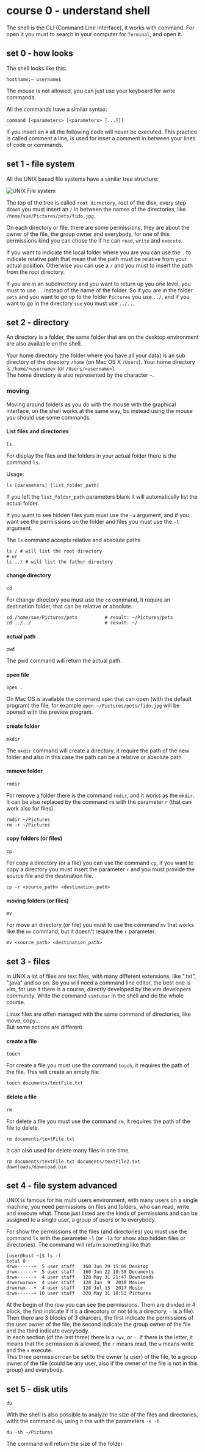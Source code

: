 # course 0 - understand shell

The shell is the CLI (Command Line Interface), it works with command. For open it you must to search
in your computer for `Terminal`, and open it.  

## set 0 - how looks

The shell looks like this:

```
hostname:~ username$
```

The mouse is not allowed, you can just use your keyboard for write commands.

All the commands have a similar syntax:

```
command [<parameters> [<parameters> [...]]]
```

If you insert an `#` all the following code will never be executed. This practice is called comment
a line, is used for inser a comment in between your lines of code or commands.

## set 1 - file system

All the UNIX based file systems have a similar tree structure:

![UNIX File system](img/set1/file-system.gif)

The top of the tree is called `root directory`, root of the disk, every step down you must insert an
`/` in between the names of the directories, like `/home/sue/Pictures/pets/fido.jpg`.

On each directory or file, there are some permissions, they are about the owner of the file, the
group owner and everybody, for one of this permissions kind you can chose the if he can `read`,
`write` and `execute`.

If you want to indicate the local folder where you are you can use the `.` to indicate relative path
that mean that the path must be relative from your actual position. Otherwise you can use a `/` and
you must to insert the path from the root directory.

If you are in an subdirectory and you want to return up you one level, you must to use `..` instead
of the name of the folder. So if you are in the folder `pets` and you want to go up to the folder
`Pictures` you use `../`, and if you want to go in the directory `sue` you must use `../..`.

## set 2 - directory

An directory is a folder, the same folder that are on the desktop environment are also available on
the shell.

Your home directory (the folder where you have all your data) is an sub directory of the directory
`/home` (on Mac OS X `/Users`). Your home directory is `/home/<username>` (or `/Users/<username>`).  
The home directory is also represented by the character `~`.

### moving

Moving around folders as you do with the mouse with the graphical interface, on the shell works at
the same way, bu instead using the mouse you should use some commands.

#### List files and directories

`ls`

For display the files and the folders in your actual folder there is the command `ls`.

Usage:

```
ls [parameters] [list_folder_path]
```

If you left the `list_folder_path` parameters blank it will automatically list the actual folder.

If you want to see hidden files yum must use the `-a` argument, and if you want see the permissions
on the folder and files you must use the `-l` argument.

The `ls` command accepts relative and absolute paths

```
ls / # will list the root directory
# or
ls ../ # will list the father directory
```

#### change directory

`cd`

For change directory you must use the `cd` command, it require an destination folder, that can be
relative or absolute.

```
cd /home/sue/Pictures/pets          # result: ~/Pictures/pets
cd ../../                           # result: ~/
```

#### actual path

`pwd`

The pwd command will return the actual path.

#### open file

`open .`

On Mac OS is available the command `open` that can open (with the default program) the file, for
example `open ~/Pictures/pets/fido.jpg` will be opened with the preview program.

#### create folder

`mkdir`

The `mkdir` command will create a directory, it require the path of the new folder and also in this
case the path can be a relative or absolute path.

#### remove folder

`rmdir`

For remove a folder there is the command `rmdir`, and it works as the `mkdir`. It can be also
replaced by the command  `rm` with the parameter `r` (that can work also for files).

```
rmdir ~/Pictures
rm -r ~/Pictures
```

#### copy folders (or files)

`cp`

For copy a directory (or a file) you can use the command `cp`, if you want to copy a directory you
must insert the parameter `r` and you must provide the source file and the destination file.

```
cp -r <source_path> <destination_path>
```

#### moving folders (or files)

`mv`

For move an directory (or file) you must to use the command `mv` that works like the `mv` command,
but it doesn't require the `r` parameter.

```
mv <source_path> <destination_path>
```

## set 3 - files

In UNIX a lot of files are text files, with many different extensions, like ".txt", ".java" and so on.
So you will need a command line editor, the best one is _vim_, for use it there is a course, directly
developed by the vim developers community. Write the command `vimtutor` in the shell and do the whole 
course.

Linux files are offen managed with the same command of directories, like move, copy...  
But some actions are different.

#### create a file

`touch`

For create a file you must use the command `touch`, it requires the path of the file. This will create
an empty file.

```
touch documents/textFile.txt
```

#### delete a file

`rm`

For delete a file you must use the command `rm`, it requires the path of the file to delete.

```
rm documents/textFile.txt
```

It can also used for delete many files in one time.

```
rm documents/textFile.txt documents/textFile2.txt downloads/download.bin
```

## set 4 - file system advanced

UNIX is famous for his multi users environment, with many users on a single machine, you need permissions
on files and folders, who can read, write and execute what. Those just listed are the kinds of 
permissions and can be assigned to a single user, a group of users or to everybody. 

For show the permissions of the files (and directories) you must use the command `ls` with the parameter
`-l` (or `-la` for show also hidden files or directories). The command will return something like that: 

```
[user@host ~]$ ls -l
total 0
drwx------+  5 user staff   160 Jun 29 15:00 Desktop
drwx------+  5 user staff   160 Jun 22 18:58 Documents
drwx------+  4 user staff   128 May 31 21:47 Downloads
drwxrwxrwx+  4 user staff   128 Jan  9  2018 Movies
drwxrwx---+  4 user staff   128 Jul 13  2017 Music
drwx------+ 10 user staff   320 May 31 18:53 Pictures
```

At the begin of the row you can see the permissions. Them are divided in 4 block, the first indicate if
it's a direcotory or not (`d` is a directory, `-` is a file). Then there are 3 blocks of 3 charcers, the
first indicate the permissions of the user owner of the file, the second indicate the group owner of the 
file and the third indicate everybody.  
In each section (of the last three) there is a `rwx`, or `-`. If there is the letter, it means that the 
permission is allowed, the `r` means read, the `w` means write and the `x` execute.  
This three permission can be set to the owner (a user) of the file, to a group owner of the file (could 
be any user, also if the owner of the file is not in this group) and everybody.

## set 5 - disk utils

`du`

With the shell is also possible to analyze the size of the files and directories, witht the command
`du`, using it the with the parameters `-s -h`.

```
du -sh ~/Pictures
```

The command will return the size of the folder.

